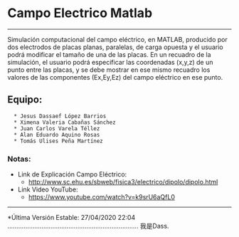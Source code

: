 # Campo Electrico Matlab
-------------------------
Simulación computacional del campo eléctrico, en MATLAB, producido por dos electrodos de placas planas, paralelas, de carga opuesta y el usuario podrá modificar el tamaño de una de las placas. 
En un recuadro de la simulación, el usuario podrá especificar las coordenadas (x,y,z) de un punto entre las placas, y se debe mostrar en ese mismo recuadro los valores de las componentes (Ex,Ey,Ez) del campo eléctrico en ese punto.
## Equipo:
      * Jesus Dassaef López Barrios
      * Ximena Valeria Cabañas Sánchez
      * Juan Carlos Varela Téllez
      * Alan Eduardo Aquino Rosas
      * Tomás Ulises Peña Martínez
### Notas:
   * Link de Explicación Campo Eléctrico:
       * http://www.sc.ehu.es/sbweb/fisica3/electrico/dipolo/dipolo.html
   * Link Video YouTube:
       * https://www.youtube.com/watch?v=k9srU6aQfL0
-------------------------------------------------------------------------
*Última Versión Estable: 27/04/2020 22:04
.........................................................................
我是Dass.
